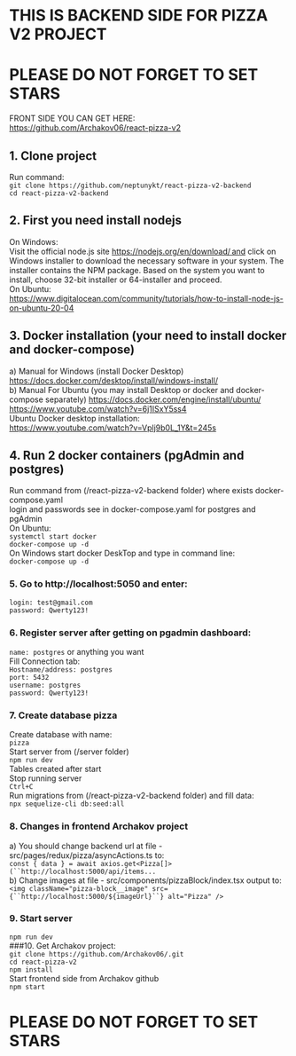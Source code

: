 # THIS IS BACKEND SIDE FOR PIZZA V2 PROJECT
# PLEASE DO NOT FORGET TO SET STARS
FRONT SIDE YOU CAN GET HERE:<br />
https://github.com/Archakov06/react-pizza-v2<br />
## 1. Clone project
Run command:<br />
`git clone https://github.com/neptunykt/react-pizza-v2-backend`<br />
`cd react-pizza-v2-backend`<br />
## 2. First you need install nodejs
On Windows:<br />
Visit the official node.js site https://nodejs.org/en/download/ and click on Windows installer to download the necessary software in your system. The installer contains the NPM package. Based on the system you want to install, choose 32-bit installer or 64-installer and proceed.<br />
On Ubuntu:<br />
https://www.digitalocean.com/community/tutorials/how-to-install-node-js-on-ubuntu-20-04
## 3. Docker installation (your need to install docker and docker-compose)
a) Manual for Windows (install Docker Desktop) <br />
https://docs.docker.com/desktop/install/windows-install/<br />
b) Manual For Ubuntu (you may install Desktop or docker and docker-compose separately)
https://docs.docker.com/engine/install/ubuntu/<br />
https://www.youtube.com/watch?v=6j1ISxY5ss4<br />
Ubuntu Docker desktop installation:<br />
https://www.youtube.com/watch?v=Vplj9b0L_1Y&t=245s<br />
## 4. Run 2 docker containers (pgAdmin and postgres)
Run command from (/react-pizza-v2-backend folder) where exists docker-compose.yaml<br />
login and passwords see in docker-compose.yaml for postgres and pgAdmin <br />
On Ubuntu:<br />
`systemctl start docker`<br />
`docker-compose up -d`<br />
On Windows start docker DeskTop and type in command line:<br />
`docker-compose up -d`<br />
### 5. Go to http://localhost:5050 and enter:
`login: test@gmail.com`<br />
`password: Qwerty123!`<br />
### 6. Register server after getting on pgadmin dashboard:
`name: postgres` or anything you want<br />
Fill Connection tab:<br />
`Hostname/address: postgres`<br />
`port: 5432`<br />
`username: postgres`<br />
`password: Qwerty123!`<br />
### 7. Create database pizza
Create database with name:<br />
`pizza`<br />
Start server from (/server folder)<br />
`npm run dev`<br />
Tables created after start<br /> 
Stop running server<br />
`Ctrl+C`<br />
Run migrations from (/react-pizza-v2-backend folder) and fill data:<br />
`npx sequelize-cli db:seed:all`<br />
### 8. Changes in frontend Archakov project
a) You should change backend url at file - src/pages/redux/pizza/asyncActions.ts to:<br />
`const { data } = await axios.get<Pizza[]>(``http://localhost:5000/api/items...`<br />
b) Change images at file - src/components/pizzaBlock/index.tsx output to:<br />
`<img className="pizza-block__image" src={``http://localhost:5000/${imageUrl}``} alt="Pizza" />`<br />
### 9. Start server<br />
`npm run dev`<br />
###10. Get Archakov project:<br />
`git clone https://github.com/Archakov06/.git`<br />
`cd react-pizza-v2`<br />
`npm install`<br />
Start frontend side from Archakov github<br />
`npm start`</br >
# PLEASE DO NOT FORGET TO SET STARS<br />

